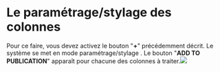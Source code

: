 # Le paramétrage/stylage des colonnes

Pour ce faire, vous devez activez le bouton "**+**" précédemment décrit. Le système se met en mode paramétrage/stylage . Le bouton "**ADD TO PUBLICATION**" apparaît pour chacune des colonnes à traiter.![](/assets/paramétrage1.png)





